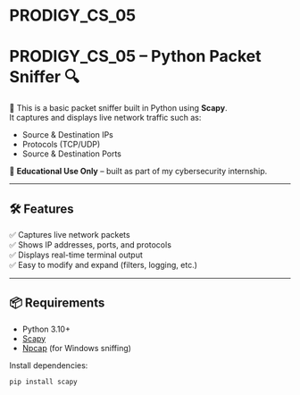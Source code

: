 # PRODIGY_CS_05

# PRODIGY_CS_05 – Python Packet Sniffer 🔍

🚀 This is a basic packet sniffer built in Python using **Scapy**.  
It captures and displays live network traffic such as:

- Source & Destination IPs
- Protocols (TCP/UDP)
- Source & Destination Ports

📌 **Educational Use Only** – built as part of my cybersecurity internship.

---

## 🛠 Features

✅ Captures live network packets  
✅ Shows IP addresses, ports, and protocols  
✅ Displays real-time terminal output  
✅ Easy to modify and expand (filters, logging, etc.)

---

## 📦 Requirements

- Python 3.10+
- [Scapy](https://scapy.net/)  
- [Npcap](https://npcap.com/) (for Windows sniffing)

Install dependencies:

```bash
pip install scapy
